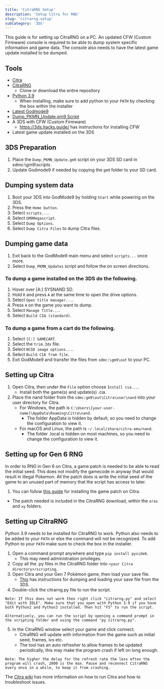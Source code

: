 ```yaml
---
title: 'CitraRNG Setup'
description: 'Setup Citra for RNG'
slug: 'citrarng-setup'
subCategory: '3DS'
---
```


This guide is for setting up CitraRNG on a PC. An updated CFW (Custom Firmware) console is required to be able to dump system specific information and game data. The console also needs to have the latest game update installed to be dumped.

## Tools

- [Citra](https://citra-emu.org/download/)
- [CitraRNG](https://github.com/Admiral-Fish/CitraRNG)
  - Clone or download the entire repository
- [Python 3.9](https://www.python.org/downloads/)
  - When installing, make sure to add python to your `PATH` by checking the box within the installer
- [Latest Godmode9](https://github.com/d0k3/GodMode9/releases)
- [Dump_PKMN_Update.gm9 Script](https://cdn.discordapp.com/attachments/389206049401470976/435566091457134598/Dump_PKMN_Updates.gm9)
- A 3DS with CFW (Custom Firmware)
  - https://3ds.hacks.guide/ has instructions for installing CFW
- Latest game update installed on the 3DS

## 3DS Preparation

1. Place the `Dump_PKMN_Update.gm9` script on your 3DS SD card in sdmc:\gm9\scripts.
2. Update Godmode9 if needed by copying the `gm9` folder to your SD card.

## Dumping system data

1. Boot your 3DS into GodMode9 by holding `Start` while powering on the 3DS.
2. Press the `Home button`.
3. Select `scripts...`.
4. Select `GM9Megascript`.
5. Select `Dump Options`.
6. Select `Dump Citra Files` to dump Citra files.

## Dumping game data

1. Exit back to the GodMode9 main menu and select `scripts...` once more.
2. Select `Dump_PKMN_Updates` script and follow the on screen directions.

### To dump a game installed on the 3DS do the following.

1. Hover over [A:] SYSNAND SD.
2. Hold `R` and press `A` at the same time to open the drive options.
3. Select `Open title manager...`.
4. Press `A` on the game you want to dump.
5. Select `Manage Title...`.
6. Select `Build CIA (standard)`.

### To dump a game from a cart do the following.

1. Select `[C:] GAMECART`.
2. Select the `trim.3ds` file.
3. Select `NCSD image options...`.
4. Select `Build CIA from file`.
5. Exit GodMode9 and transfer the files from `sdmc:\gm9\out` to your PC.

## Setting up Citra

1. Open Citra, then under the `File` option choose `Install cia...`.
   - Install both the game(s) and update(s) .cia.
2. Place the nand folder from the `sdmc:gm9\out\Citra\user\nand` into your user directory for Citra.
   - For Windows, the path is `C:\Users\[your-user-name]\AppData\Roaming\Citra\nand`.
     - The folder AppData is hidden by default, so you need to change the configuration to view it.
   - For macOS and Linux, the path is `~/.local/share/citra-emu/nand`.
     - The folder .local is hidden on most machines, so you need to change the configuration to view it.

## Setting up for Gen 6 RNG

In order to RNG in Gen 6 on Citra, a game patch is needed to be able to read the initial seed. This does not modify the gamecode in anyway that would result in illegal Pokemon. All the patch does is write the initial seed of the game to an unused part of memory that the script has access to later.

1. You can follow [this guide](https://www.pokemonrng.com/misc-3ds-ips-luma-citra) for installing the game patch on Citra.

- The patch needed is included in the CitraRNG download, within the `oras` and `xy` folders.

## Setting up CitraRNG

Python 3.9 needs to be installed for CitraRNG to work. Python also needs to be added to your `PATH` or else the command will not be recognized. To add Python to your `PATH` make sure to check the box in the installer.

1. Open a command prompt anywhere and type `pip install pyside6`.
   - This may need administration privileges.
2. Copy all the .py files in the CitraRNG folder into `<your Citra directory>/scripting`.
3. Open Citra and your Gen 7 Pokémon game, then load your save file.
   - [This](https://citra-emu.org/wiki/dumping-save-data-from-a-3ds-console/) has instructions for dumping and loading your save file from the 3DS.
4. Double-click the citrarng.py file to run the script.

```
Note: If this does not work then right click "citrarng.py" and select "Edit with IDLE". Make sure that you open with Python 3.9 if you have both Python2 and Python3 installed. Then hit "F5" to run the script.

Alternatively, you can run the script by opening a command prompt in the scripting folder and using the command "py citrarng.py".
```

5. In the CitraRNG window select your game and click connect.
   - CitraRNG will update with information from the game such as initial seed, frames, ivs etc.
   - The tool has an auto refresher to allow frames to be updated periodically, this may make the program crash if left on long enough.

```
Note: The higher the delay for the refresh rate the less often the program will crash, 2000 is the max. Pause and reconnect CitraRNG every once in a while, to keep it from crashing.
```

The [Citra wiki](https://citra-emu.org/wiki/home/) has more information on how to run Citra and how to troubleshoot issues.
